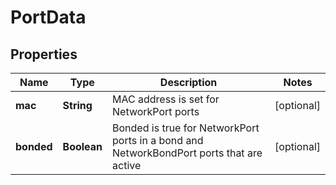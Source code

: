 

# PortData


## Properties

| Name | Type | Description | Notes |
|------------ | ------------- | ------------- | -------------|
|**mac** | **String** | MAC address is set for NetworkPort ports |  [optional] |
|**bonded** | **Boolean** | Bonded is true for NetworkPort ports in a bond and NetworkBondPort ports that are active |  [optional] |



